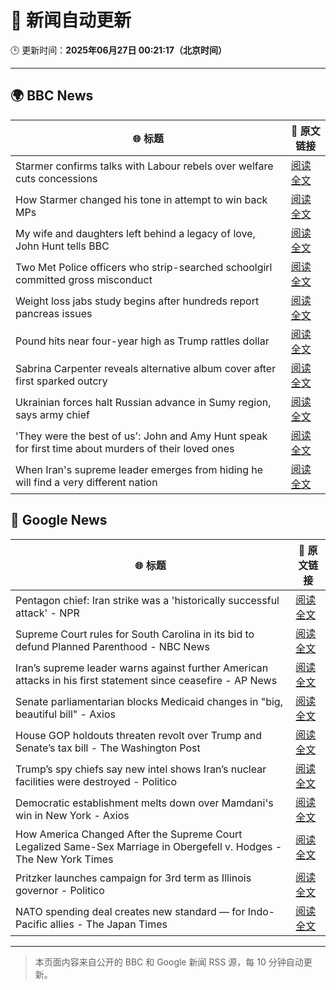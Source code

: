 # 🧠 新闻自动更新

🕒 更新时间：**2025年06月27日 00:21:17（北京时间）**

---

## 🌍 BBC News

| 🌐 标题 | 🔗 原文链接 |
|--------|-------------|
| Starmer confirms talks with Labour rebels over welfare cuts concessions | [阅读全文](https://www.bbc.com/news/articles/c8731w0d8yvo) |
| How Starmer changed his tone in attempt to win back MPs | [阅读全文](https://www.bbc.com/news/articles/cwyxgrpvjxro) |
| My wife and daughters left behind a legacy of love, John Hunt tells BBC | [阅读全文](https://www.bbc.com/news/articles/cy5wk716pzdo) |
| Two Met Police officers who strip-searched schoolgirl committed gross misconduct | [阅读全文](https://www.bbc.com/news/articles/ce8zyjdj067o) |
| Weight loss jabs study begins after hundreds report pancreas issues | [阅读全文](https://www.bbc.com/news/articles/c4ged0r1n3wo) |
| Pound hits near four-year high as Trump rattles dollar | [阅读全文](https://www.bbc.com/news/articles/cjrlyve8dq8o) |
| Sabrina Carpenter reveals alternative album cover after first sparked outcry | [阅读全文](https://www.bbc.com/news/articles/cq6myp7582do) |
| Ukrainian forces halt Russian advance in Sumy region, says army chief | [阅读全文](https://www.bbc.com/news/articles/cz093jn819po) |
| 'They were the best of us': John and Amy Hunt speak for first time about murders of their loved ones | [阅读全文](https://www.bbc.com/news/videos/cp82l17397jo) |
| When Iran's supreme leader emerges from hiding he will find a very different nation | [阅读全文](https://www.bbc.com/news/articles/c0j4g1ll8yqo) |

## 📰 Google News

| 🌐 标题 | 🔗 原文链接 |
|--------|-------------|
| Pentagon chief: Iran strike was a 'historically successful attack' - NPR | [阅读全文](https://news.google.com/rss/articles/CBMiqAFBVV95cUxOVGhfNmpmM2tNTmNTc09id2VFMEx0cjVGWmI2VExzN0hyM2ViNDdJeHhnbG81VkFPaERCZVhGZWFKbnFlQVpVYXZHa2VSY21xMGpudXF0VDZERWxGT0MxZ3JSNUxVU3hJSGNfMjlxZXRTWlZFLW9Za1ZCNDFmMkdPRFBFTHFzZWxULVlzT1BDUTdOVXQtSHU2M2JsMjdEcFJWMi1LRGRBWEc?oc=5) |
| Supreme Court rules for South Carolina in its bid to defund Planned Parenthood - NBC News | [阅读全文](https://news.google.com/rss/articles/CBMivwFBVV95cUxOM0tYSlVIOHYxbFh5Wml2LURPU0V4MUIyREFUSnd4VTgxVHBZRnpRakhIanRmMjBtM2xqU0tJTDZhMTlmU0RvWk8zNWFPSV9DOUkxdmxPS0pLTF9JWXVxMlBqNTlkejRNeEY5ai1laUVyRHhzQzlzYXd3Mml4MkpmRzN1VE4yaWlUSTF3bF8yQTlzQ3d5b1ZxSzduQ2wzY0hVUkU3Z3A3eE1XeVlIbnBoTW9yMTNjSXB0emhxaTY4TdIBVkFVX3lxTE1tUzRpQWt5dklGVndoQUFuRHlrM1hZMGdwVTQtNHN2c2xnNHZ5TWFIS1BCOGRPa2NON09HVHB4VndXUmJMR2pxZHR0djR0V0t4N19aeVRB?oc=5) |
| Iran’s supreme leader warns against further American attacks in his first statement since ceasefire - AP News | [阅读全文](https://news.google.com/rss/articles/CBMimgFBVV95cUxPazNFcFM2QTNmQzZtcmszWmVla0lha1E1UjM5LVBVY0FwMDJSSnRGM09pQk9LRTd2Tk4wX0RmV1k5aFJuRUJ5eHhJSlM0VVNNZkRob2Y2R1E1UGJ4MDBFVHd2TFViYk91M1NGallEWjR6R1dNUkxMR2ZqZjhxRk1xYzZvVnB1Yl9XbzlFZVRiMkNXUWk2S180b1Bn?oc=5) |
| Senate parliamentarian blocks Medicaid changes in "big, beautiful bill" - Axios | [阅读全文](https://news.google.com/rss/articles/CBMifkFVX3lxTE4xei1jcnY4ZnFVdXl2UXVGUE9qWGZNM01vMjQ3TUZSa00yTzFpQ0JwXy1TU09FNnRmTU5LdUVJcF9Dakg4WDZMSlVQY3ZMaTkzTHdISl9uTmtSeE1fUjVFSTZzS01sYjdNNE9Lalk0ZmdRSXJ0Rlg3TEVUS2hGdw?oc=5) |
| House GOP holdouts threaten revolt over Trump and Senate’s tax bill - The Washington Post | [阅读全文](https://news.google.com/rss/articles/CBMijwFBVV95cUxOeTZuVENoTlF2eFJQeDBSRy1KODhOazlDUF93VFMwVDZtWjRsY1lzSm1UdlBncVF2ZUNZN3NRWWFyZUY2NmNOTkMxQUd1aWdVSHVweUFOc1llWnV0cm55WkJmczB0UFMyaWhVY3dPN05WWHZ4b0d3R01tTWVCUXZfMU9FR01oUTRPQk1BTVZyYw?oc=5) |
| Trump’s spy chiefs say new intel shows Iran’s nuclear facilities were destroyed - Politico | [阅读全文](https://news.google.com/rss/articles/CBMimgFBVV95cUxQU0ZqQUNXcXZnZ1pveE54NGh1WW9vRDFPamRmLWdNTlJiN3Y1ZHB0OXNjSUc0NUdBclY4QUNieGtuejRyS2pnRFpUTU5QNm91LWFQUW9jTEstd05mN3I4alZUb2hTX0FKdE93SVR6b1E3R3dGMXVWbl93N0dySF9MZjd6a1c0UDdBSUFHaWxGRjlMZkx6NGJfbXl3?oc=5) |
| Democratic establishment melts down over Mamdani's win in New York - Axios | [阅读全文](https://news.google.com/rss/articles/CBMigAFBVV95cUxOZndiQ0RDbE5FeE9MdjRVbE5SSTVCLXZsQXgzdjByZC1OVzNkZ09rT3A5QTk1aUdRUmg5eGFfbUV3cHdtd0lHcVhNQkxYZUtyZjZkUjVRb2JGeXY4MS00N0JhQ0pwOWt2RmdFeS1NaHBpcGRJM2paRUVFRVJFNUpreA?oc=5) |
| How America Changed After the Supreme Court Legalized Same-Sex Marriage in Obergefell v. Hodges - The New York Times | [阅读全文](https://news.google.com/rss/articles/CBMimgFBVV95cUxPTDU4VjhWbEtyRG42UFlTUktrXzM1bHNBdUhHeXhRaU5CZjU1c3BHXzNWSVlDR3oxZk92VjJzbjFjbDNFUG96RExTUlU3dlJhS1hBeWk4QjBiYnZwWUs0akhGUV9IZEpXQjZpUjVIanZOYlBTRWc5WHJpOG5jLVM3TDdQYkxxRzZxb09jUkZfdDVTVTNlNVRwYjRR?oc=5) |
| Pritzker launches campaign for 3rd term as Illinois governor - Politico | [阅读全文](https://news.google.com/rss/articles/CBMimgFBVV95cUxPS0JnR044UTE1N0Fxd1Rrb09GTTB5U3N4YXMtS0tRcExUSEZNZm4xa2FJT1JYTHRSM3RFRTlJby1oMnRrbk94MGZmZHBDa2djSXozb1E1cnQ5YjFuTGp5cVB3Yk5nVzZpZ3FHMzY0TlVqMXRUY0V2Nm5vbERSLXlrOTVWOG5LTWVSSnVTZXQ0ZWVab0lIOXVBVzhn?oc=5) |
| NATO spending deal creates new standard — for Indo-Pacific allies - The Japan Times | [阅读全文](https://news.google.com/rss/articles/CBMimgFBVV95cUxQczV4VGtTM1gxRXlOLUYyNFhuem01M1MtZWFQZDhidExMM2h4d0pkUHUzNmg0WFhCOHhBQUxWWG1rVEl3SnotSXVIdU1WNGtBdGxIRXotc2Q3dnBXN1dqUzRCNW5vM28tU09wd0dubExBZm5jZHlyLWM1UE53QWJtUFZhYVZXYmdGVXkzU2RkM2dvUjYxZVpIUVh3?oc=5) |

---
> 本页面内容来自公开的 BBC 和 Google 新闻 RSS 源，每 10 分钟自动更新。